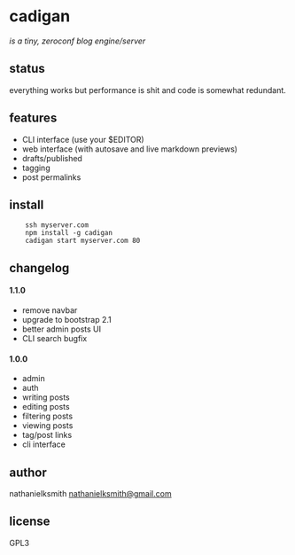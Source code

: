 # cadigan

_is a tiny, zeroconf blog engine/server_

## status

everything works but performance is shit and code is somewhat redundant.

## features

 * CLI interface (use your $EDITOR)
 * web interface (with autosave and live markdown previews)
 * drafts/published
 * tagging
 * post permalinks

## install

        ssh myserver.com
        npm install -g cadigan
        cadigan start myserver.com 80

## changelog

#### 1.1.0

 * remove navbar
 * upgrade to bootstrap 2.1
 * better admin posts UI
 * CLI search bugfix

#### 1.0.0

 * admin
 * auth
 * writing posts
 * editing posts
 * filtering posts
 * viewing posts
 * tag/post links
 * cli interface

## author

nathanielksmith <nathanielksmith@gmail.com>

## license

GPL3
